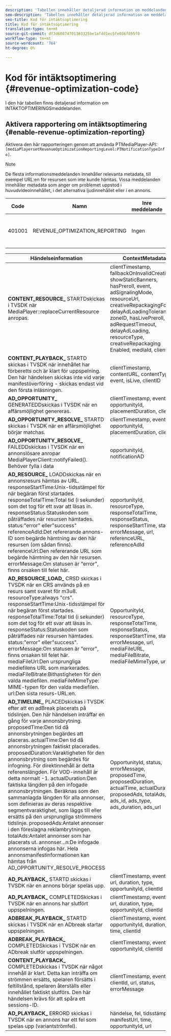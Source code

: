 ```yaml
---
description: 'Tabellen innehåller detaljerad information om meddelanden om intäktsoptimering. '
seo-description: 'Tabellen innehåller detaljerad information om meddelanden om intäktsoptimering. '
seo-title: Kod för intäktsoptimering
title: Kod för intäktsoptimering
translation-type: tm+mt
source-git-commit: df3d60874701383325be1afdd1ec5fe036f855f8
workflow-type: tm+mt
source-wordcount: '764'
ht-degree: 0%

---
```



# Kod för intäktsoptimering {#revenue-optimization-code}

I den här tabellen finns detaljerad information om INTÄKTOPTIMERINGSmeddelanden.

## Aktivera rapportering om intäktsoptimering {#enable-revenue-optimization-reporting}

Aktivera den här rapporteringen genom att använda PTMediaPlayer-API: `[mediaPlayersetRevenueOptimizationReportingLevel:PTNotificationTypeInfo]`.

>[!NOTE]
>
>De flesta informationsmeddelanden innehåller relevanta metadata, till exempel URL:en för resursen som inte kunde hämtas. Vissa meddelanden innehåller metadata som anger om problemet uppstod i huvudvideoinnehållet, i det alternativa ljudinnehållet eller i en annons.

| Code | Namn | Inre meddelande | Metadatanycklar | Kommentarer |
|---|---|---|---|---|
| 401001 | REVENUE_OPTIMIZATION_REPORTING | Ingen | Se tabellen nedan för metadatanycklar baserade på olika händelser. | Ingen |

| Händelseinformation | ContextMetadata |
|---|---|
| **CONTENT_RESOURCE_** STARTDskickas i TVSDK när MediaPlayer::replaceCurrentResource anropas. | clientTimestamp, fallbackOnInvalidCreative, showStaticBanners, hasPreroll, event, adSignalingMode, resourceUrl, creativeRepackagingFormat, delayAdLoadingTolerance, zoneID, hasLivePreroll, adRequestTimeout, delayAdLoading, resourceType, creativeRepackaging Enabled, mediaId, clientId |
| **CONTENT_PLAYBACK_** STARTD skickas i TVSDK när innehållet har förberetts och är klart för uppspelning. Den här händelsen skickas inte vid varje manifestöverföring - skickas endast vid den första inläsningen. | clientTimestamp, contentURL, contentType, event, isLive, clientID |
| **AD_OPPORTUNITY_** GENERATEDDskickas i TVSDK när en affärsmöjlighet genereras. | clientTimestamp, event, opportunityId, placementDuration, clientId |
| **AD_OPPORTUNITY_RESOLVE_** STARTD skickas i TVSDK när en affärsmöjlighet börjar matchas. | clientTimestamp, event, opportunityId, placementDuration, clientId |
| **AD_OPPORTUNITY_RESOLVE_** FAILEDDskickas i TVSDK när en annonslösare anropar MediaPlayerClient::notifyFailed(). Behöver fylla i data | opportunityId, notificationAD |
| **AD_RESOURCE_** LOADDskickas när en annonsresurs hämtas av URL. responseStartTime:Unix-tidsstämpel för när begäran först startades. responseTotalTime:Total tid (i sekunder) som det tog för ett svar att läsas in. responseStatus:Statuskoden som påträffades när resursen hämtades. status:&quot;error&quot; eller&quot;success&quot; referenceAdId:Det refererande annons-ID som begärde hämtning av den här resursen (om sådan finns). referenceUrl:Den refererande URL som begärde hämtning av den här resursen. errorMessage:Om statusen är &quot;error&quot;, finns orsaken till felet här. | opportunityId, resourceType, responseTotalTime, responseStatus, responseStartTime, status, errorMessage, url, referenceURL, referenceAdId |
| **AD_RESOURCE_LOAD_** CRSD skickas i TVSDK när en CRS används på en resurs samt svaret för m3u8. resourceType:always &quot;crs&quot;. responseStartTime:Unix-tidsstämpel för när begäran först startades. responseTotalTime:Total tid (i sekunder) som det tog för ett svar att läsas in. responseStatus:Statuskoden som påträffades när resursen hämtades. status:&quot;error&quot; eller&quot;success&quot;. errorMessage:Om statusen är &quot;error&quot;, finns orsaken till felet här. mediaFileUrl:Den ursprungliga mediefilens URL som markerades. mediaFileBitrate:Bithastigheten för den valda mediefilen. mediaFileMimeType: MIME-typen för den valda mediefilen. url:Den sista resurs-URL:en. | OpportunityId, resourceType, responseTotalTime, responseStatus, responseStartTime, status, errorMessage, url, mediaFileURL, mediaFileBitrate, mediaFileMimeType, url |
| **AD_TIMELINE_** PLACEDskickas i TVSDK efter att en adBreak placerats på tidslinjen. Den här händelsen inträffar en gång för varje annonsbrytning. proposedTime:Den tid då annonsbrytningen begärdes att placeras. actualTime:Den tid då annonsbrytningen faktiskt placerades. proposedDuration:Varaktigheten för den annonsbrytning som begärdes för infogning. För direktinnehåll är detta referenslängden. För VOD-innehåll är detta normalt -1. actualDuration:Den faktiska längden på den infogade annonsbrytningen. Beräknas som den sammanlagda längden för alla annonser, som definieras av deras respektive segmentvaraktighet, som läggs till eller ersätts på den ursprungliga strömmens tidslinje. proposedAds:Antalet annonser i den föreslagna reklambrytningen. totalAds:Antalet annonser som har placerats ut. annonser...n:De infogade annonserna infogas här. Hela annonsmanifestinformationen kan hämtas från AD_OPPORTUNITY_RESOLVE_PROCESS | OpportunityId, status, errorMessage, proposedTime, proposedDuration, actualTime, actualDuration, proposedAds, totalAds, ads_id, ads_type, ads_duration, ads_url |
| **AD_PLAYBACK_** STARTD skickas i TVSDK när en annons börjar spelas upp. | clientTimestamp, event, id, url, duration, type, opportunityId, clientId |
| **AD_PLAYBACK_** COMPLETEDSkickas i TVSDK när en annons har slutfört uppspelningen. | clientTimestamp, event, id, url, duration, type, opportunityId, clientId |
| **ADBREAK_PLAYBACK_** STARTD skickas i TVSDK när en ADbreak startar uppspelningen. | clientTimestamp, event, opportunityId, duration, time, clientId |
| **ADBREAK_PLAYBACK_** COMPLETEDSkickas i TVSDK när en ADbreak slutför uppspelningen. | clientTimestamp, event, opportunityId, clientId |
| **CONTENT_PLAYBACK_** COMPLETEDskickas i TVSDK när något innehåll är klart. Detta kan inträffa om strömmen ersätts, spelaren försätts i feltillstånd, spelaren återställs eller innehållet faktiskt slutförs. Den här händelsen krävs för att spåra ett sessions-ID. | clientTimestamp, event, clientId, url, status, errorMessage |
| **AD_PLAYBACK_** ERRORD skickas i TVSDK när en annons har ett fel som spelas upp (variantströmfel). | händelse, fel, tidsstämpel, manifestUrl, time, opportunityId, url |
